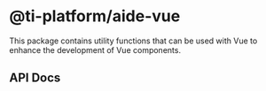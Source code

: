 # @ti-platform/aide-vue

This package contains utility functions that can be used with Vue to enhance the development of Vue components.

## API Docs
<!-- Insert API Docs -->
